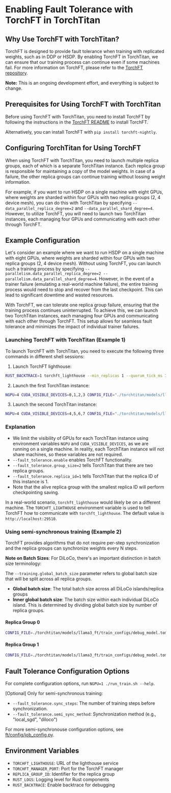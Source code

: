 # Enabling Fault Tolerance with TorchFT in TorchTitan

## Why Use TorchFT with TorchTitan?

TorchFT is designed to provide fault tolerance when training with replicated weights, such as in DDP or HSDP. By enabling TorchFT in TorchTitan, we can ensure that our training process can continue even if some machines fail. For more information on TorchFT, please refer to the [TorchFT repository](https://github.com/pytorch/torchft/).

**Note:** This is an ongoing development effort, and everything is subject to change.

## Prerequisites for Using TorchFT with TorchTitan

Before using TorchFT with TorchTitan, you need to install TorchFT by following the instructions in the [TorchFT README](https://github.com/pytorch/torchft/blob/main/README.md) to install TorchFT.

Alternatively, you can install TorchFT with `pip install torchft-nightly`.

## Configuring TorchTitan for Using TorchFT

When using TorchFT with TorchTitan, you need to launch multiple replica groups, each of which is a separate TorchTitan instance. Each replica group is responsible for maintaining a copy of the model weights. In case of a failure, the other replica groups can continue training without lossing weight information.

For example, if you want to run HSDP on a single machine with eight GPUs, where weights are sharded within four GPUs with two replica groups (2, 4 device mesh), you can do this with TorchTitan by specifying `--data_parallel_replica_degree=2` and `--data_parallel_shard_degree=4`. However, to utilize TorchFT, you will need to launch two TorchTitan instances, each managing four GPUs and communicating with each other through TorchFT.

## Example Configuration

Let's consider an example where we want to run HSDP on a single machine with eight GPUs, where weights are sharded within four GPUs with two replica groups (2, 4 device mesh). Without using TorchFT, you can launch such a training process by specifying `--parallelism.data_parallel_replica_degree=2 --parallelism.data_parallel_shard_degree=4`. However, in the event of a trainer failure (emulating a real-world machine failure), the entire training process would need to stop and recover from the last checkpoint. This can lead to significant downtime and wasted resources.

With TorchFT, we can tolerate one replica group failure, ensuring that the training process continues uninterrupted. To achieve this, we can launch two TorchTitan instances, each managing four GPUs and communicating with each other through TorchFT. This setup allows for seamless fault tolerance and minimizes the impact of individual trainer failures.
### Launching TorchFT with TorchTitan (Example 1)

To launch TorchFT with TorchTitan, you need to execute the following three commands in different shell sessions:

1. Launch TorchFT lighthouse:

```bash
RUST_BACKTRACE=1 torchft_lighthouse --min_replicas 1 --quorum_tick_ms 100 --join_timeout_ms 10000
```

2. Launch the first TorchTitan instance:

```bash
NGPU=4 CUDA_VISIBLE_DEVICES=0,1,2,3 CONFIG_FILE="./torchtitan/models/llama3/train_configs/llama3_8b.toml" ./run_train.sh --fault_tolerance.enable --fault_tolerance.replica_id=0 --fault_tolerance.group_size=2 --parallelism.data_parallel_shard_degree=4
```
3. Launch the second TorchTitan instance:

```bash
NGPU=4 CUDA_VISIBLE_DEVICES=4,5,6,7 CONFIG_FILE="./torchtitan/models/llama3/train_configs/llama3_8b.toml" ./run_train.sh --fault_tolerance.enable --fault_tolerance.replica_id=1 --fault_tolerance.group_size=2 --parallelism.data_parallel_shard_degree=4
```

### Explanation

* We limit the visibility of GPUs for each TorchTitan instance using environment variables `NGPU` and `CUDA_VISIBLE_DEVICES`, as we are running on a single machine. In reality, each TorchTitan instance will not share machines, so these variables are not required.
* `--fault_tolerance.enable` enables TorchFT functionality.
* `--fault_tolerance.group_size=2` tells TorchTitan that there are two replica groups.
* `--fault_tolerance.replica_id=1` tells TorchTitan that the replica ID of this instance is 1.
* Note that the alive replica group with the smallest replica ID will perform checkpointing saving.

In a real-world scenario, `torchft_lighthouse` would likely be on a different machine. The `TORCHFT_LIGHTHOUSE` environment variable is used to tell TorchFT how to communicate with `torchft_lighthouse`. The default value is `http://localhost:29510`.

### Using semi-synchronous training (Example 2)

TorchFT provides algorithms that do not require per-step synchronization and
the replica groups can synchronize weights every N steps.

**Note on Batch Sizes**: For DiLoCo, there's an important distinction in batch size terminology:

The `--training.global_batch_size` parameter refers to global batch size that will be split across all replica groups.

- **Global batch size**: The total batch size across all DiLoCo islands/replica groups
- **Inner global batch size**: The batch size within each individual DiLoCo island. This is determined by dividing global batch size by number of replica groups.

#### Replica Group 0
```bash
CONFIG_FILE=./torchtitan/models/llama3_ft/train_configs/debug_model.toml CUDA_VISIBLE_DEVICES=0,1,2,3 NGPU=4 ./run_train.sh --parallelism.data_parallel_shard_degree=4 --fault_tolerance.enable --fault_tolerance.group_size=2 --fault_tolerance.replica_id=0
```

#### Replica Group 1
```bash
CONFIG_FILE=./torchtitan/models/llama3_ft/train_configs/debug_model.toml CUDA_VISIBLE_DEVICES=4,5,6,7 NGPU=4 ./run_train.sh --parallelism.data_parallel_shard_degree=4 --fault_tolerance.enable --fault_tolerance.group_size=2 --fault_tolerance.replica_id=1
```

## Fault Tolerance Configuration Options

For complete configuration options, run `NGPU=1 ./run_train.sh --help`.

[Optional] Only for semi-synchronous training:

- `--fault_tolerance.sync_steps`: The number of training steps before synchronization.
- `--fault_tolerance.semi_sync_method`: Synchronization method (e.g., "local_sgd", "diloco")

For more semi-synchronouse configuration options, see [ft/config/job_config.py](config/job_config.py).

## Environment Variables

- `TORCHFT_LIGHTHOUSE`: URL of the lighthouse service
- `TORCHFT_MANAGER_PORT`: Port for the TorchFT manager
- `REPLICA_GROUP_ID`: Identifier for the replica group
- `RUST_LOGS`: Logging level for Rust components
- `RUST_BACKTRACE`: Enable backtrace for debugging
